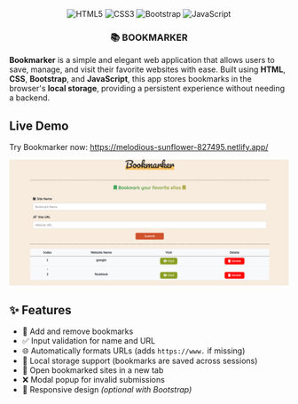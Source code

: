 <div align="center">
  <div>
    <img src="https://img.shields.io/badge/-HTML5-black?style=for-the-badge&logo=html5&logoColor=E34F26" alt="HTML5" />
    <img src="https://img.shields.io/badge/-CSS3-black?style=for-the-badge&logo=css3&logoColor=1572B6" alt="CSS3" />
    <img src="https://img.shields.io/badge/-Bootstrap-black?style=for-the-badge&logo=bootstrap&logoColor=7952B3" alt="Bootstrap" />
    <img src="https://img.shields.io/badge/-JavaScript-black?style=for-the-badge&logo=javascript&logoColor=F7DF1E" alt="JavaScript" />
  </div>

  <h3>📚 BOOKMARKER</h3>
</div>

**Bookmarker** is a simple and elegant web application that allows users to save, manage, and visit their favorite websites with ease. Built using **HTML**, **CSS**, **Bootstrap**, and **JavaScript**, this app stores bookmarks in the browser's **local storage**, providing a persistent experience without needing a backend.

## Live Demo

Try Bookmarker now: https://melodious-sunflower-827495.netlify.app/

![Logo](./images/1.png)

## ✨ Features

- 🔖 Add and remove bookmarks  
- ✅ Input validation for name and URL  
- 🌐 Automatically formats URLs (adds `https://www.` if missing)  
- 💾 Local storage support (bookmarks are saved across sessions)  
- 🧭 Open bookmarked sites in a new tab  
- ❌ Modal popup for invalid submissions  
- 📱 Responsive design *(optional with Bootstrap)*

